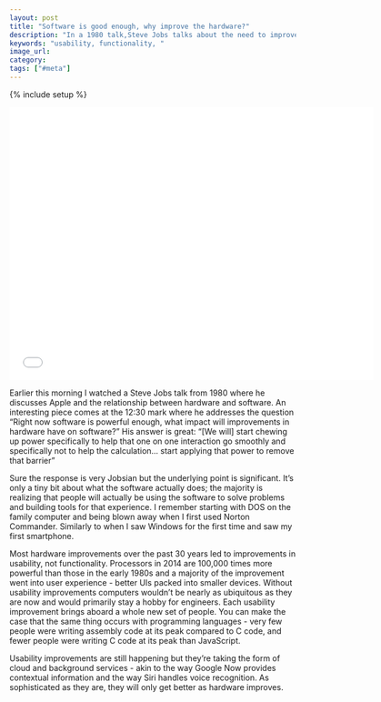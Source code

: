 ```yaml
---
layout: post
title: "Software is good enough, why improve the hardware?"
description: "In a 1980 talk,Steve Jobs talks about the need to improve hardware in order make software more accessible and usable. Usability is what's driven technology, not core functionality."
keywords: "usability, functionality, "
image_url:
category:
tags: ["#meta"]
---
```

{% include setup %}
<p>
  <iframe width="640" height="480" src="//www.youtube.com/embed/0lvMgMrNDlg?rel=0" frameborder="0" allowfullscreen></iframe>
</p>

Earlier this morning I watched a Steve Jobs talk from 1980 where he discusses Apple and the relationship between hardware and software. An interesting piece comes at the 12:30 mark where he addresses the question “Right now software is powerful enough, what impact will improvements in hardware have on software?” His answer is great: “[We will] start chewing up power specifically to help that one on one interaction go smoothly and specifically not to help the calculation...  start applying that power to remove that barrier”

Sure the response is very Jobsian but the underlying point is significant. It’s only a tiny bit about what the software actually does; the majority is realizing that people will actually be using the software to solve problems and building tools for that experience. I remember starting with DOS on the family computer and being blown away when I first used Norton Commander. Similarly to when I saw Windows for the first time and saw my first smartphone.

Most hardware improvements over the past 30 years led to improvements in usability, not functionality. Processors in 2014 are 100,000 times more powerful than those in the early 1980s and a majority of the improvement went into user experience - better UIs packed into smaller devices. Without usability improvements computers wouldn’t be nearly as ubiquitous as they are now and would primarily stay a hobby for engineers. Each usability improvement brings aboard a whole new set of people. You can make the case that the same thing occurs with programming languages - very few people were writing assembly code at its peak compared to C code, and fewer people were writing C code at its peak than JavaScript.

Usability improvements are still happening but they’re taking the form of cloud and background services - akin to the way Google Now provides contextual information and the way Siri handles voice recognition. As sophisticated as they are, they will only get better as hardware improves.